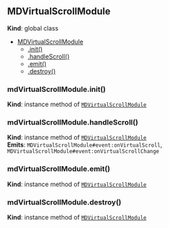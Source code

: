 <a name="MDVirtualScrollModule"></a>

## MDVirtualScrollModule

**Kind**: global class

-   [MDVirtualScrollModule](#MDVirtualScrollModule)
    -   [.init()](#MDVirtualScrollModule+init)
    -   [.handleScroll()](#MDVirtualScrollModule+handleScroll)
    -   [.emit()](#MDVirtualScrollModule+emit)
    -   [.destroy()](#MDVirtualScrollModule+destroy)

<a name="MDVirtualScrollModule+init"></a>

### mdVirtualScrollModule.init()

**Kind**: instance method of [<code>MDVirtualScrollModule</code>](#MDVirtualScrollModule)  
<a name="MDVirtualScrollModule+handleScroll"></a>

### mdVirtualScrollModule.handleScroll()

**Kind**: instance method of [<code>MDVirtualScrollModule</code>](#MDVirtualScrollModule)  
**Emits**: <code>MDVirtualScrollModule#event:onVirtualScroll</code>, <code>MDVirtualScrollModule#event:onVirtualScrollChange</code>  
<a name="MDVirtualScrollModule+emit"></a>

### mdVirtualScrollModule.emit()

**Kind**: instance method of [<code>MDVirtualScrollModule</code>](#MDVirtualScrollModule)  
<a name="MDVirtualScrollModule+destroy"></a>

### mdVirtualScrollModule.destroy()

**Kind**: instance method of [<code>MDVirtualScrollModule</code>](#MDVirtualScrollModule)
